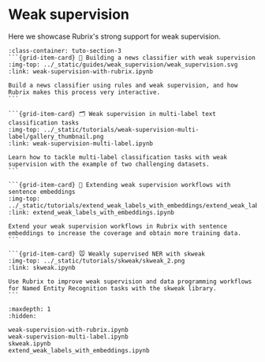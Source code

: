 # <span class="tuto-section-3"></span>Weak supervision

Here we showcase Rubrix's strong support for weak supervision.

````{grid} 1 1 2 2
:class-container: tuto-section-3
```{grid-item-card} 📰 Building a news classifier with weak supervision
:img-top: ../_static/guides/weak_supervision/weak_supervision.svg
:link: weak-supervision-with-rubrix.ipynb

Build a news classifier using rules and weak supervision, and how Rubrix makes this process very interactive.
```

```{grid-item-card} 🗂 Weak supervision in multi-label text classification tasks
:img-top: ../_static/tutorials/weak-supervision-multi-label/gallery_thumbnail.png
:link: weak-supervision-multi-label.ipynb

Learn how to tackle multi-label classification tasks with weak supervision with the example of two challenging datasets.
```

```{grid-item-card} 🧱 Extending weak supervision workflows with sentence embeddings
:img-top: ../_static/tutorials/extend_weak_labels_with_embeddings/extend_weak_labels.png
:link: extend_weak_labels_with_embeddings.ipynb

Extend your weak supervision workflows in Rubrix with sentence embeddings to increase the coverage and obtain more training data.
```

```{grid-item-card} 🐭 Weakly supervised NER with skweak
:img-top: ../_static/tutorials/skweak/skweak_2.png
:link: skweak.ipynb

Use Rubrix to improve weak supervision and data programming workflows for Named Entity Recognition tasks with the skweak library.
```
````

```{toctree}
:maxdepth: 1
:hidden:

weak-supervision-with-rubrix.ipynb
weak-supervision-multi-label.ipynb
skweak.ipynb
extend_weak_labels_with_embeddings.ipynb
```

